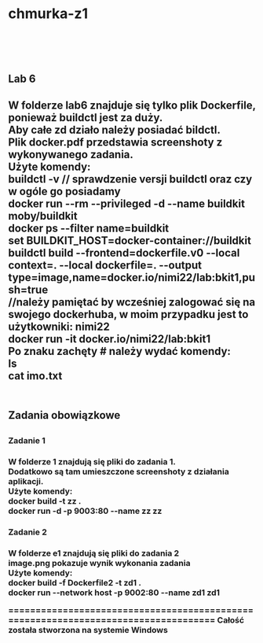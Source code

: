 <h1>chmurka-z1<h1>
  <br>
  <h2>Lab 6<h2>
  W folderze lab6 znajduje się tylko plik Dockerfile, ponieważ buildctl jest za duży. <br>
  Aby całe zd działo należy posiadać bildctl. <br>
  Plik docker.pdf przedstawia screenshoty z wykonywanego zadania.<br>
  Użyte komendy:<br>
  buildctl -v // sprawdzenie versji buildctl oraz czy w ogóle go posiadamy<br>
  docker run --rm --privileged -d --name buildkit moby/buildkit <br>
  docker ps --filter name=buildkit <br>
  set BUILDKIT_HOST=docker-container://buildkit  <br>
  buildctl build --frontend=dockerfile.v0 --local context=. --local dockerfile=. --output type=image,name=docker.io/nimi22/lab:bkit1,push=true <br>
    //należy pamiętać by wcześniej zalogować się na swojego dockerhuba, w moim przypadku jest to użytkowniki: nimi22 <br>
   docker run -it docker.io/nimi22/lab:bkit1 <br>
    Po znaku zachęty # należy wydać komendy: <br>
    ls <br>
    cat imo.txt<br>
    <br>
    <h2>Zadania obowiązkowe<h2>
     <h3>Zadanie 1<h3>
     W folderze 1 znajdują się pliki do zadania 1.<br>
     Dodatkowo są tam umieszczone screenshoty z działania aplikacji.<br>
     Użyte komendy: <br>
     docker build  -t zz . <br>
     docker run -d -p 9003:80 --name zz zz<br>
     <h3>Zadanie 2<h3>
     W folderze e1 znajdują się pliki do zadania 2<br>
     image.png pokazuje wynik wykonania zadania<br>       
     Użyte komendy: <br>
     docker build -f Dockerfile2 -t zd1 . <br>
     docker run --network host -p 9002:80 --name zd1 zd1<br>
     

 ===================================================================================
      Całość została stworzona na systemie Windows
        
        
    
  
  
  
